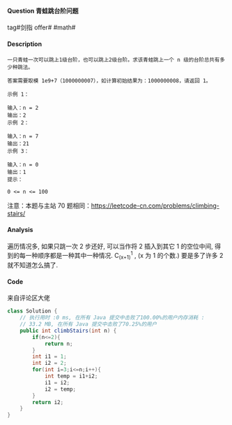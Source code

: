 #### Question 青蛙跳台阶问题

tag#剑指 offer# #math#



#### Description

```
一只青蛙一次可以跳上1级台阶，也可以跳上2级台阶。求该青蛙跳上一个 n 级的台阶总共有多少种跳法。

答案需要取模 1e9+7（1000000007），如计算初始结果为：1000000008，请返回 1。

示例 1：

输入：n = 2
输出：2
示例 2：

输入：n = 7
输出：21
示例 3：

输入：n = 0
输出：1
提示：

0 <= n <= 100

```

注意：本题与主站 70 题相同：https://leetcode-cn.com/problems/climbing-stairs/

#### Analysis

遍历情况多, 如果只跳一次 2 步还好, 可以当作将 2 插入到其它 1 的空位中间, 得到的每一种顺序都是一种其中一种情况. C<sub>(x+1)</sub><sup>1</sup> , (x 为 1 的个数.) 要是多了许多 2 就不知道怎么搞了.



#### Code

来自评论区大佬

```java
class Solution {
    // 执行用时 :0 ms, 在所有 Java 提交中击败了100.00%的用户内存消耗 :
    // 33.2 MB, 在所有 Java 提交中击败了70.25%的用户
    public int climbStairs(int n) {
        if(n<=2){
            return n;
        }
        int i1 = 1;
        int i2 = 2;
        for(int i=3;i<=n;i++){
            int temp = i1+i2;
            i1 = i2;
            i2 = temp;
        }
        return i2;
    }
}
```







